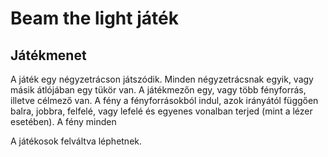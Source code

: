 # Beam the light játék

## Játékmenet

A játék egy négyzetrácson játszódik. Minden négyzetrácsnak egyik, vagy másik átlójában egy tükör van. A játékmezőn egy, vagy több fényforrás, illetve célmező van. A fény a fényforrásokból indul, azok irányától függően balra, jobbra, felfelé, vagy lefelé és egyenes vonalban terjed (mint a lézer esetében). A fény minden 

A játékosok felváltva léphetnek.
